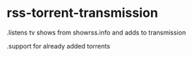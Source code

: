 # rss-torrent-transmission

.listens tv shows from showrss.info and adds to transmission

.support for already added torrents
